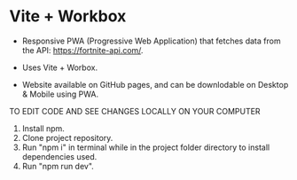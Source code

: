 # Vite + Workbox

- Responsive PWA (Progressive Web Application) that fetches data from the API: https://fortnite-api.com/.

- Uses Vite + Worbox.

- Website available on GitHub pages, and can be downlodable on Desktop & Mobile using PWA.


TO EDIT CODE AND SEE CHANGES LOCALLY ON YOUR COMPUTER

1. Install npm.
2. Clone project repository.
3. Run "npm i" in terminal while in the project folder directory to install dependencies used.
4. Run "npm run dev".